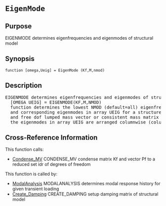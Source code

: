 
<!-- <a name="_top"></a>
<div><a href="../../../_index.md">Home</a> &gt;  <a href="#">latest</a> &gt; <a href="#">Analysis_Functions</a> &gt; <a href="_index.md">Dynamic</a> &gt; EigenMode.m</div> -->

<!--<table width="100%"><tr><td align="left"><a href="../../../_index.md"><img alt="<" border="0" src="../../../left.png">&nbsp;Master index</a></td>
<td align="right"><a href="_index.md">Index for latest\Analysis_Functions\Dynamic&nbsp;<img alt=">" border="0" src="../../../right.png"></a></td></tr></table>-->
# `EigenMode`
<!-- <h1>EigenMode
</h1> -->

## <a name="_name"></a>Purpose

<!-- <h2 id="purpose"><a name="_name"></a>Purpose</h2> -->

EIGENMODE determines eigenfrequencies and eigenmodes of structural model

<!-- <div class="box"><strong>EIGENMODE determines eigenfrequencies and eigenmodes of structural model</strong></div> -->

## <a name="_synopsis"></a>Synopsis

`function [omega,Ueig] = EigenMode (Kf,M,nmod)` 
## <a name="_description"></a>Description

<pre class="comment">EIGENMODE determines eigenfrequencies and eigenmodes of structural model
  [OMEGA UEIG] = EIGENMODE(KF,M,NMOD)
  function determines the lowest NMOD (default=all) eigenfrequencies in row vector OMEGA
  and corresponding eigenmodes in array UEIG for a structure with free dof stiffness matrix KF
  and free dof lumped mass vector or consistent mass matrix M;
  the eigenmodes in array UEIG are arranged columnwise (column no=mode no)</pre>
<!-- <div class="fragment"><pre class="comment">EIGENMODE determines eigenfrequencies and eigenmodes of structural model
  [OMEGA UEIG] = EIGENMODE(KF,M,NMOD)
  function determines the lowest NMOD (default=all) eigenfrequencies in row vector OMEGA
  and corresponding eigenmodes in array UEIG for a structure with free dof stiffness matrix KF
  and free dof lumped mass vector or consistent mass matrix M;
  the eigenmodes in array UEIG are arranged columnwise (column no=mode no)</pre></div> -->

<!-- crossreference -->
## <a name="_cross"></a>Cross-Reference Information

This function calls:
<ul style="list-style-image:url(../../../matlabicon.gif)">
<li><a href="../../../latest/General_Functions/Condense_MV" class="code" title="function [Kfc,Pfc] = Condense_MV (Kf,idr,Pf)">Condense_MV</a>	CONDENSE_MV condense matrix Kf and vector Pf to a reduced set idr of degrees of freedom</li></ul>
This function is called by:
<ul style="list-style-image:url(../../../matlabicon.gif)">
<li><a href="ModalAnalysis.md" class="code" title="function [omega,Ueig,Y_t,Ydot_t,Yddot_t] = ModalAnalysis (option,Kf,M,Loading,Deltat,zeta,nmod)">ModalAnalysis</a>	MODALANALYSIS determines modal response history for given transient loading</li><li><a href="../../../latest/General_Functions/Create_Damping.md" class="code" title="function C = Create_Damping (type,Kf,Ml,zeta,mode)">Create_Damping</a>	CREATE_DAMPING setup damping matrix of structural model</li></ul>
<!-- crossreference -->




<!-- <hr><address>Generated on Thu 28-Jan-2021 18:22:44 by <strong><a href="http://www.artefact.tk/software/matlab/m2html/" title="Matlab Documentation in HTML">m2html</a></strong> &copy; 2005</address> -->
